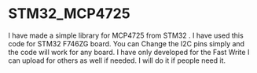 # STM32_MCP4725
I have made a simple library for MCP4725 from STM32 . I have used this code for STM32 F746ZG board. You can Change the I2C pins simply and the code will work for any board. I have only developed for the Fast Write I can upload for others as well if needed.  I will do it if people need it.
